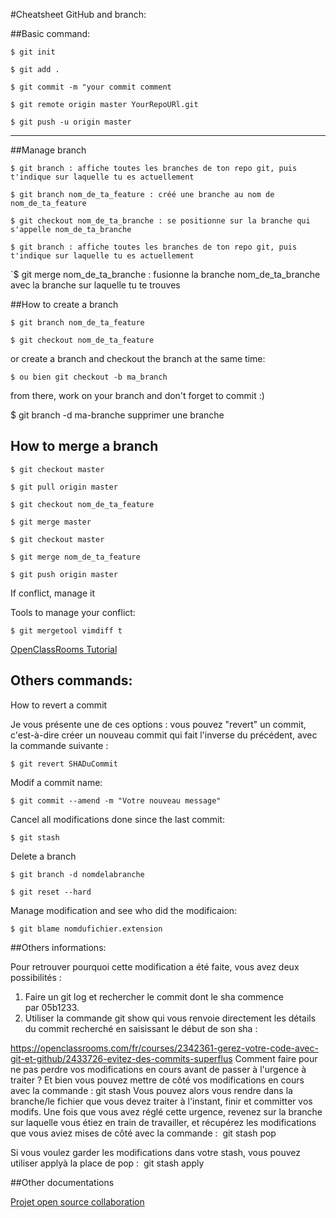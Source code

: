 #Cheatsheet GitHub and branch: 

##Basic command:

`$ git init`

`$ git add .`

`$ git commit -m "your commit comment`

`$ git remote origin master YourRepoURl.git`

`$ git push -u origin master` 

-------

##Manage branch

`$ git branch : affiche toutes les branches de ton repo git, puis t'indique sur laquelle tu es actuellement`

`$ git branch nom_de_ta_feature : créé une branche au nom de nom_de_ta_feature`

`$ git checkout nom_de_ta_branche : se positionne sur la branche qui s'appelle nom_de_ta_branche `

`$ git branch : affiche toutes les branches de ton repo git, puis t'indique sur laquelle tu es actuellement`

`$ git merge nom_de_ta_branche : fusionne la branche nom_de_ta_branche avec la branche sur laquelle tu te trouves


##How to create a branch

`$ git branch nom_de_ta_feature`

`$ git checkout nom_de_ta_feature`

or create a branch and checkout the branch at the same time:

`$ ou bien git checkout -b ma_branch`

from there, work on your branch and don't forget to commit :) 
 
$ git branch -d ma-branche supprimer une branche

## How to merge a branch 

`$ git checkout master`

`$ git pull origin master`

`$ git checkout nom_de_ta_feature`

`$ git merge master`

`$ git checkout master`

`$ git merge nom_de_ta_feature`

`$ git push origin master`

If conflict, manage it

Tools to manage your conflict: 

`$ git mergetool vimdiff t`

[OpenClassRooms Tutorial](https://openclassrooms.com/courses/gerer-son-code-avec-git-et-github)

## Others commands: 

How to revert a commit

Je vous présente une de ces options : vous pouvez "revert" un commit, c'est-à-dire créer un nouveau commit qui fait l'inverse du précédent, avec la commande suivante :

`$ git revert SHADuCommit`

Modif a commit name: 

`$ git commit --amend -m "Votre nouveau message"`

Cancel all modifications done since the last commit: 

`$ git stash`

Delete a branch

`$ git branch -d nomdelabranche`

`$ git reset --hard‌`

Manage modification and see who did the modificaion: 

`$ git blame nomdufichier.extension`

##Others informations: 

Pour retrouver pourquoi cette modification a été faite, vous avez deux possibilités : 
1. Faire un git log et rechercher le commit dont le sha commence par 05b1233.  
2. Utiliser la commande git show qui vous renvoie directement les détails du commit recherché en saisissant le début de son sha : 

https://openclassrooms.com/fr/courses/2342361-gerez-votre-code-avec-git-et-github/2433726-evitez-des-commits-superflus
Comment faire pour ne pas perdre vos modifications en cours avant de passer à l'urgence à traiter ?
Et bien vous pouvez mettre de côté vos modifications en cours avec la commande :
git stash
Vous pouvez alors vous rendre dans la branche/le fichier que vous devez traiter à l'instant, finir et committer vos modifs. Une fois que vous avez réglé cette urgence, revenez sur la branche sur laquelle vous étiez en train de travailler, et récupérez les modifications que vous aviez mises de côté avec la commande : 
git stash pop

Si vous voulez garder les modifications dans votre stash, vous pouvez utiliser applyà la place de pop : 
git stash apply

##Other documentations

[Projet open source collaboration](https://openclassrooms.com/fr/courses/2342361-gerez-votre-code-avec-git-et-github/2433731-contribuez-a-des-projets-open-source)

